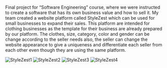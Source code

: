 Final project for “Software Engineering” course, where we were instructed to create a software that has its own business value and how to sell it. My team created a website platform called StyleZest which can be used for small businesses to expand their sales. This platform are intended for clothing businesses as the template for their business are already prepared by our platform. The clothes, size, category, color and gender can be change according to the seller needs also, the seller can change the website appearance to give a uniqueness and differentiate each seller from each other even though they are using the same platform.

![StyleZest1](https://drive.google.com/uc?export=view&id=1EQUqgzYmvXgrc76LkcFNrayXqKCtoZeb)
![StyleZest2](https://drive.google.com/uc?export=view&id=1YIEesawEJdVIu3eFYNJtDw09frxmmHJ4)
![StyleZest3](https://drive.google.com/uc?export=view&id=1nD_7jxtt_BNBPd5h41iEb2DH3oXbenJL)
![StyleZest4](https://drive.google.com/uc?export=view&id=1C1BqxBORVpjphWBDX4TqjMBbPYgAQayZ)
